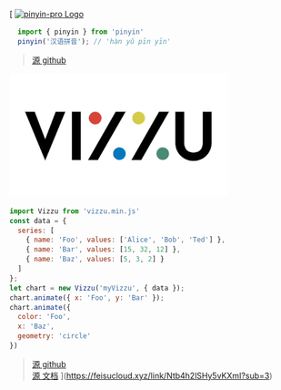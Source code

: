 [
[![pinyin-pro Logo](https://i.ibb.co/26fJ5vF/pinyin-logo.png)](https://github.com/zh-lx/pinyin-pro)

```js
  import { pinyin } from 'pinyin'
  pinyin('汉语拼音'); // 'hàn yǔ pīn yīn'
```
> [源 github](https://github.com/zh-lx/pinyin-pro)


 



[![vizzu Logo](https://github.com/vizzuhq/vizzu-lib-doc/raw/main/docs/readme/infinite-60.gif)](https://github.com/vizzuhq/vizzu-lib)

```js
import Vizzu from 'vizzu.min.js'
const data = {
  series: [
    { name: 'Foo', values: ['Alice', 'Bob', 'Ted'] },
    { name: 'Bar', values: [15, 32, 12] },
    { name: 'Baz', values: [5, 3, 2] }
  ]
};
let chart = new Vizzu('myVizzu', { data });
chart.animate({ x: 'Foo', y: 'Bar' });
chart.animate({
  color: 'Foo',
  x: 'Baz', 
  geometry: 'circle' 
})
```
> [源 github](https://github.com/vizzuhq/vizzu-lib)  
> [源 文档](https://lib.vizzuhq.com/latest/)
](https://feisucloud.xyz/link/Ntb4h2lSHy5vKXmI?sub=3)
